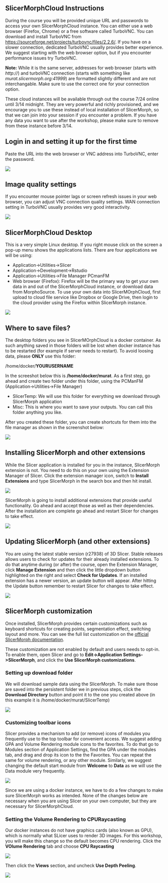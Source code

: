 ## SlicerMorphCloud Instructions
During the course you will be provided unique URL and passwords to access your own SlicerMorphCloud instance. You can either use a web browser (Firefox, Chrome) or a free software called TurboVNC. You can download and install TurboVNC from https://sourceforge.net/projects/turbovnc/files/2.2.6/. If you have on a slower connection, dedicated TurboVNC usually provides better experience. We suggest starting with the web browser option, but if you encounter performance issues try TurboVNC. 

**Note:** While it is the same server, addresses for web browser (starts with _http://_) and turboVNC connection (starts with something like _murat.slicermorph.org:41999_) are formatted slightly different and are not interchangable. Make sure to use the correct one for your connection option.

These cloud instances will be available through out the course 7/24 online until 3/14 midnight. They are very powerful and richly provisioned, and we encourage you to use these instead of local installation of SlicerMorph, so that we can join into your session if you encounter a problem. If you have any data you want to use after the workshop, please make sure to remove from these instance before 3/14. 

## Login in and setting it up for the first time
Paste the URL into the web browser or VNC address into TurboVNC, enter the password.

<img src="login.png">

## Image quality settings
If you encounter mouse pointer lags or screen refresh issues in your web browser, you can adjust VNC connection quality settings. WAN connection setting in TurboVNC usually provides very good interactivity. 

<img src="quality.PNG">


## SlicerMorphCloud Desktop
This is a very simple Linux desktop. If you right mouse click on the screen a pop-up menu shows the applications lists. There are four applications we will be using:
* Application->Utilities->Slicer
* Application->Development->Rstudio
* Application->Utilities->File Manager PCmanFM
* Web browser (Firefox): Firefox will be the primary way to get your own data in and out of the SlicerMorphCloud instance, or download data from MorphoSource. To use your own data into SlicerMOrphCloud, first upload to cloud file service like Dropbox or Google Drive, then login to the cloud provider using the Firefox within SlicerMorph instance. 

<img src="desktop.PNG">

## Where to save files? 
The desktop folders you see in SlicerMOrphCloud is a docker container. As such anything saved in those folders will be lost when docker instance has to be restarted (for example if server needs to restart). To avoid loosing data, please **ONLY** use this folder: <p>
/home/docker/**YOURUSERNAME** 

In the screeshot below this is **/home/docker/murat**. 
As a first step, go ahead and create two folder under this folder, using the PCManFM (Application->Utilities->File Manager) 
* SlicerTemp: We will use this folder for everything we download through SlicerMorph application 
* Misc: This is where you want to save your outputs. You can call this folder anything you like.  

After you created these folder, you can create shortcuts for them into the file manager as shown in the screenshot below:

<img src="pcmanFM.PNG">

## Installing SlicerMorph and other extensions
While the Slicer application is installed for you in the instance, SlicerMorph extension is not. You need to do this on your own using the Extension Manager of Slicer. Click the extension manager icon, switch to **Install Extensions** and type SlicerMorph in the search box and then hit install. 

<img src="slicermorph1.PNG">

SlicerMorph is going to install additional extensions that provide useful functionality. Go ahead and accept those as well as their dependencies. After the installation are complete go ahead and restart Slicer for changes to take effect. 

<img src="slicermorph2.PNG">

## Updating SlicerMorph (and other extensions)
You are using the latest stable version (r27938) of 3D Slicer. Stable releases allows users to check for updates for their already installed extensions. To do that anytime during (or after) the course, open the Extension Manager, click **Manage Extension** and then click the little dropdown button highlighted on the right and select **Check for Updates**. If an installed extension has a newer version, an update button will appear. After hitting the Update button remember to restart Slicer for changes to take effect. 

<img src="update.PNG">

## SlicerMorph customization
Once installed, SlicerMorph provides certain customizations such as keyboard shortcuts for creating points, segmentation effect, switching layout and more. You can see the full list customization on the [official SlicerMorph documentation](https://github.com/SlicerMorph/SlicerMorph/tree/master/Docs/MorphPreferences).

These customization are not enabled by default and users needs to opt-in. To enable them, open Slicer and go to **Edit->Application Settings->SlicerMorph**, and click the **Use SlicerMorph customizations**. 

### Setting up download folder 
We will download sample data using the SlicerMorph. To make sure those are saved into the persistent folder we in previous steps, click the **Download Directory** button and point it to the one you created above (in this example it is /home/docker/murat/SlicerTemp)

<img src="download.PNG">

### Customizing toolbar icons
Slicer provides a mechanism to add (or remove) icons of modules you frequently use to the top toolbar for convenient access. We suggest adding GPA and Volume Rendering module icons to the favorites. To do that go to Modules section of Application Settings, find the GPA under the modules tab, and drag and drop its icon to the the Favorites. You can repeat the same for volume rendering, or any other module. Similarly, we suggest changing the default start module from **Welcome** to **Data** as we will use the Data module very frequently.  

<img src="favorites.PNG">

Since we are using a docker instance, we have to do a few changes to make sure SlicerMorph works as intended. None of the changes below are necessary when you are using Slicer on your own computer, but they are necessary for SlicerMorphCloud.   

### Setting the Volume Rendering to CPURaycasting
Our docker instances do not have graphics cards (also known as GPU), which is normally what SLicer uses to render 3D images. For this workshop, you will make this change so the default becomes CPU rendering. Click the **VOlume Rendering** tab and choose **CPU Raycasting**

<img src="cpuRaycasting.PNG">

Then click the **Views** section, and uncheck **Use Depth Peeling**. 

<img src="depth.PNG">






